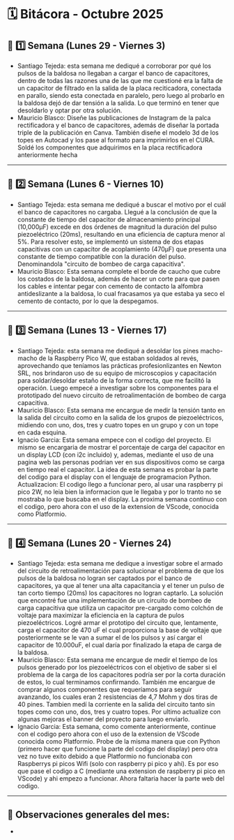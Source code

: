# 🗓️ Bitácora - Octubre 2025

## 📅 1️⃣ Semana (Lunes 29 - Viernes 3)


-  Santiago Tejeda: esta semana me dediqué a corroborar por qué los pulsos de la baldosa no llegaban a cargar el banco de capacitores, dentro de todas las razones una de las que me cuestioné era la falta de un capacitor de filtrado en la salida de la placa reciticadora, conectada en parallo, siendo esta conectada en paralelo, pero luego al probarlo en la baldosa dejó de dar tensión a la salida. Lo que terminó en tener que desoldarlo y optar por otra solución.
-  Mauricio Blasco: Diseñe las publicaciones de Instagram de la palca rectificadora y el banco de capacitores, además de diseñar la portada triple de la publicación en Canva. También diseñe el modelo 3d de los topes en Autocad y los pase al formato para imprimirlos en el CURA. Soldé los componentes que adquirimos en la placa rectificadora anteriormente hecha
---

## 📅 2️⃣ Semana (Lunes 6 - Viernes 10)


-  Santiago Tejeda: esta semana me dediqué a buscar el motivo por el cuál el banco de capacitores no cargaba. Llegué a la conclusión de que la constante de tiempo del capacitor de almacenamiento principal (10,000µF) excede en dos órdenes de magnitud la duración del pulso piezoeléctrico (20ms), resultando en una eficiencia de captura menor al 5%. Para resolver esto, se implementó un sistema de dos etapas capacitivas con un capacitor de acoplamiento (470µF) que presenta una constante de tiempo compatible con la duración del pulso. Denominandola "circuito de bombeo de carga capacitiva".
-  Mauricio Blasco: Esta semana complete el borde de caucho que cubre los costados de la baldosa, además de hacer un corte para que pasen los cables e intentar pegar con cemento de contacto la alfombra antideslizante a la baldosa, lo cual fracasamos ya que estaba ya seco el cemento de contacto, por lo que la despegamos.
---

## 📅 3️⃣ Semana (Lunes 13 - Viernes 17)


-  Santiago Tejeda: esta semana me dediqué a desoldar los pines macho-macho de la Raspberry Pico W, que estaban soldados al revés, aprovechando que teníamos las prácticas profesionlizantes en Newton SRL, nos brindaron uso de su equipo de microscopios y capacitación para soldar/desoldar estaño de la forma correcta, que me facilitó la operación. Luego empecé a investigar sobre los componentes para el prototipado del nuevo circuito de retroalimentación de bombeo de carga capacitiva.
-  Mauricio Blasco: Esta semana me encargue de medir la tensión tanto en la salida del circuito como en la salida de los grupos de piezoeléctricos, midiendo con uno, dos, tres y cuatro topes en un grupo y con un tope en cada esquina.
-  Ignacio Garcia: Esta semana empece con el codigo del proyecto. El mismo se encargaria de mostrar el porcentaje de carga del capacitor en un display LCD (con i2c incluido) y, ademas, mediante el uso de una pagina web las personas podrian ver en sus dispositivos como se carga en tiempo real el capacitor. La idea de esta semana es probar la parte del codigo para el display con el lenguaje de programacion Python. Actualizacion: El codigo llego a funcionar pero, al usar una raspberry pi pico 2W, no leia bien la informacion que le llegaba y por lo tranto no se mostraba lo que buscaba en el display. La proxima semana continuo con el codigo, pero ahora con el uso de la extension de VScode, conocida como Platformio.
---

## 📅 4️⃣ Semana (Lunes 20 - Viernes 24)

 
-  Santiago Tejeda: esta semana me dedique a investigar sobre el armado del circuito de retroalimentación para solucionar el problema de que los pulsos de la baldosa no logran ser captados por el banco de capacitores, ya que al tener una alta capacitancia y el tener un pulso de tan corto tiempo (20ms) los capacitores no logran captarlo. La solución que encontré fue una implementación de un circuito de bombeo de carga capacitiva que utiliza un capacitor pre-cargado como colchón de voltaje para maximizar la eficiencia en la captura de pulos piezoeléctricos. Logré armar el prototipo del circuito que, lentamente, carga el capacitor de 470 uF el cual proporciona la base de voltaje que posteriormente se le van a sumar el de los pulsos y así cargar el capacitor de 10.000uF, el cual daría por finalizado la etapa de carga de la baldosa. 
-  Mauricio Blasco: Esta semana me encargue de medir el tiempo de los pulsos generado por los piezoeléctricos con el objetivo de saber si el problema de la carga de los capacitores podría ser por la corta duración de estos, lo cual terminamos confirmando. También me encargue de comprar algunos componentes que requeríamos para seguir avanzando, los cuales eran 2 resistencias de 4,7 Mohm y dos tiras de 40 pines. Tambien medí la corriente en la salida del circuito tanto sin topes como con uno, dos, tres y cuatro topes. Por ultimo actualize con algunas mejoras el banner del proyecto para luego enviarlo.
-  Ignacio Garcia: Esta semana, como comente anteriormente, continue con el codigo pero ahora con el uso de la extension de VScode conocida como Platformio. Probe de la misma manera que con Python (primero hacer que funcione la parte del codigo del display) pero otra vez no tuve exito debido a que Platformio no funcionaba con Raspberrys pi picos Wifi (solo con raspberry pi pico y ahi). Es por eso que pase el codigo a C (mediante una extension de raspberry pi pico en VScode) y ahi empezo a funcionar. Ahora faltaria hacer la parte web del codigo.
---

🧾 **Observaciones generales del mes:**  
-  
-  
